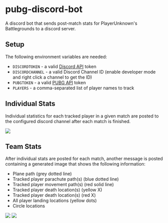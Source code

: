 # pubg-discord-bot

A discord bot that sends post-match stats for PlayerUnknown's Battlegrounds to a discord server.

## Setup

The following environment variables are needed:
- `DISCORDTOKEN` - a valid [Discord API](https://discordapp.com/developers) token
- `DISCORDCHANNEL` - a valid Discord Channel ID (enable developer mode and right click a channel to get the ID)
- `PUBGTOKEN` - a valid [PUBG API](https://developer.pubg.com/) token
- `PLAYERS` - a comma-separated list of player names to track

## Individual Stats

Individual statistics for each tracked player in a given match are posted to the configured discord channel after each match is finished.

![](https://i.imgur.com/VBDrcP0.png)

## Team Stats

After individual stats are posted for each match, another message is posted containing a generated image that shows the following information:
- Plane path (grey dotted line)
- Tracked player parachute path(s) (blue dotted line)
- Tracked player movement path(s) (red solid line)
- Tracked player death location(s) (yellow X)
- Tracked player death location(s) (red X)
- All player landing locations (yellow dots)
- Circle locations

![](https://i.imgur.com/wipg1U3.png)
![](https://i.imgur.com/MbnBx1j.png)

